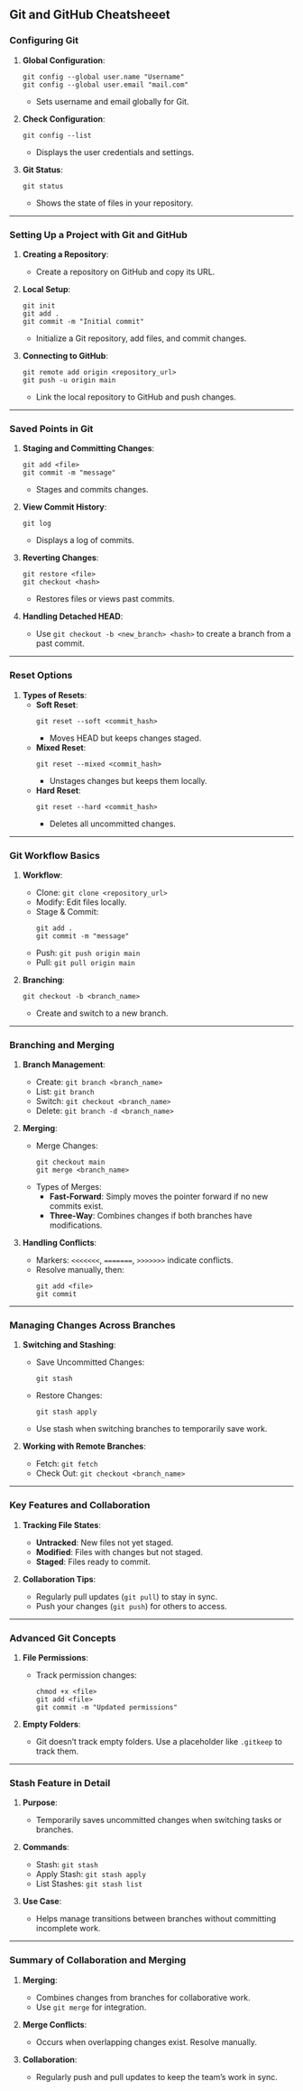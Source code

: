 ## Git and GitHub Cheatsheeet

### Configuring Git

1. **Global Configuration**:
   ```
   git config --global user.name "Username"
   git config --global user.email "mail.com"
   ```
   - Sets username and email globally for Git.

2. **Check Configuration**:
   ```
   git config --list
   ```
   - Displays the user credentials and settings.

3. **Git Status**:
   ```
   git status
   ```
   - Shows the state of files in your repository.

---

### Setting Up a Project with Git and GitHub

1. **Creating a Repository**:
   - Create a repository on GitHub and copy its URL.

2. **Local Setup**:
   ```
   git init
   git add .
   git commit -m "Initial commit"
   ```
   - Initialize a Git repository, add files, and commit changes.

3. **Connecting to GitHub**:
   ```
   git remote add origin <repository_url>
   git push -u origin main
   ```
   - Link the local repository to GitHub and push changes.

---

### Saved Points in Git

1. **Staging and Committing Changes**:
   ```
   git add <file>
   git commit -m "message"
   ```
   - Stages and commits changes.

2. **View Commit History**:
   ```
   git log
   ```
   - Displays a log of commits.

3. **Reverting Changes**:
   ```
   git restore <file>
   git checkout <hash>
   ```
   - Restores files or views past commits.

4. **Handling Detached HEAD**:
   - Use `git checkout -b <new_branch> <hash>` to create a branch from a past commit.

---

### Reset Options

1. **Types of Resets**:
   - **Soft Reset**:
     ```
     git reset --soft <commit_hash>
     ```
     - Moves HEAD but keeps changes staged.
   - **Mixed Reset**:
     ```
     git reset --mixed <commit_hash>
     ```
     - Unstages changes but keeps them locally.
   - **Hard Reset**:
     ```
     git reset --hard <commit_hash>
     ```
     - Deletes all uncommitted changes.

---

### Git Workflow Basics

1. **Workflow**:
   - Clone: `git clone <repository_url>`
   - Modify: Edit files locally.
   - Stage & Commit:
     ```
     git add .
     git commit -m "message"
     ```
   - Push: `git push origin main`
   - Pull: `git pull origin main`

2. **Branching**:
   ```
   git checkout -b <branch_name>
   ```
   - Create and switch to a new branch.

---

### Branching and Merging

1. **Branch Management**:
   - Create: `git branch <branch_name>`
   - List: `git branch`
   - Switch: `git checkout <branch_name>`
   - Delete: `git branch -d <branch_name>`

2. **Merging**:
   - Merge Changes:
     ```
     git checkout main
     git merge <branch_name>
     ```
   - Types of Merges:
     - **Fast-Forward**: Simply moves the pointer forward if no new commits exist.
     - **Three-Way**: Combines changes if both branches have modifications.

3. **Handling Conflicts**:
   - Markers: `<<<<<<<`, `=======`, `>>>>>>>` indicate conflicts.
   - Resolve manually, then:
     ```
     git add <file>
     git commit
     ```

---

### Managing Changes Across Branches

1. **Switching and Stashing**:
   - Save Uncommitted Changes:
     ```
     git stash
     ```
   - Restore Changes:
     ```
     git stash apply
     ```
   - Use stash when switching branches to temporarily save work.

2. **Working with Remote Branches**:
   - Fetch: `git fetch`
   - Check Out: `git checkout <branch_name>`

---

### Key Features and Collaboration

1. **Tracking File States**:
   - **Untracked**: New files not yet staged.
   - **Modified**: Files with changes but not staged.
   - **Staged**: Files ready to commit.

2. **Collaboration Tips**:
   - Regularly pull updates (`git pull`) to stay in sync.
   - Push your changes (`git push`) for others to access.

---

### Advanced Git Concepts

1. **File Permissions**:
   - Track permission changes:
     ```
     chmod +x <file>
     git add <file>
     git commit -m "Updated permissions"
     ```

2. **Empty Folders**:
   - Git doesn’t track empty folders. Use a placeholder like `.gitkeep` to track them.

---

### Stash Feature in Detail

1. **Purpose**:
   - Temporarily saves uncommitted changes when switching tasks or branches.

2. **Commands**:
   - Stash: `git stash`
   - Apply Stash: `git stash apply`
   - List Stashes: `git stash list`

3. **Use Case**:
   - Helps manage transitions between branches without committing incomplete work.

---

### Summary of Collaboration and Merging

1. **Merging**:
   - Combines changes from branches for collaborative work.
   - Use `git merge` for integration.

2. **Merge Conflicts**:
   - Occurs when overlapping changes exist. Resolve manually.

3. **Collaboration**:
   - Regularly push and pull updates to keep the team’s work in sync.